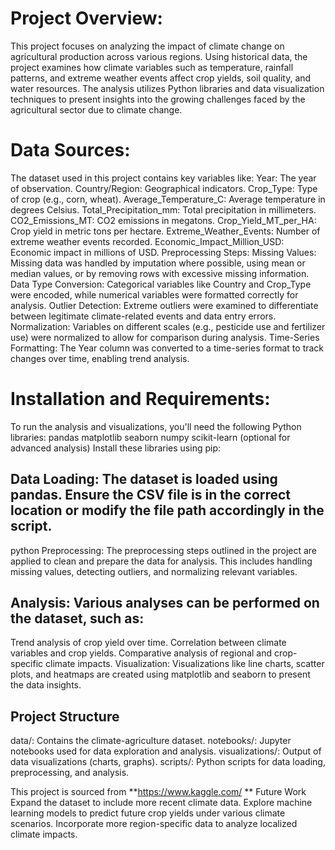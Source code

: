 # Project Overview:
This project focuses on analyzing the impact of climate change on agricultural production across various regions. Using historical data, the project examines how climate variables such as temperature, rainfall patterns, and extreme weather events affect crop yields, soil quality, and water resources. The analysis utilizes Python libraries and data visualization techniques to present insights into the growing challenges faced by the agricultural sector due to climate change.

# Data Sources:
The dataset used in this project contains key variables like:
Year: The year of observation.
Country/Region: Geographical indicators.
Crop_Type: Type of crop (e.g., corn, wheat).
Average_Temperature_C: Average temperature in degrees Celsius.
Total_Precipitation_mm: Total precipitation in millimeters.
CO2_Emissions_MT: CO2 emissions in megatons.
Crop_Yield_MT_per_HA: Crop yield in metric tons per hectare.
Extreme_Weather_Events: Number of extreme weather events recorded.
Economic_Impact_Million_USD: Economic impact in millions of USD.
Preprocessing Steps:
Missing Values: Missing data was handled by imputation where possible, using mean or median values, or by removing rows with excessive missing information.
Data Type Conversion: Categorical variables like Country and Crop_Type were encoded, while numerical variables were formatted correctly for analysis.
Outlier Detection: Extreme outliers were examined to differentiate between legitimate climate-related events and data entry errors.
Normalization: Variables on different scales (e.g., pesticide use and fertilizer use) were normalized to allow for comparison during analysis.
Time-Series Formatting: The Year column was converted to a time-series format to track changes over time, enabling trend analysis.

# Installation and Requirements:
To run the analysis and visualizations, you'll need the following Python libraries: 
pandas
matplotlib
seaborn
numpy
scikit-learn (optional for advanced analysis)
Install these libraries using pip:

## Data Loading: The dataset is loaded using pandas. Ensure the CSV file is in the correct location or modify the file path accordingly in the script.
python
Preprocessing: The preprocessing steps outlined in the project are applied to clean and prepare the data for analysis. This includes handling missing values, detecting outliers, and normalizing relevant variables.

## Analysis: Various analyses can be performed on the dataset, such as:

Trend analysis of crop yield over time.
Correlation between climate variables and crop yields.
Comparative analysis of regional and crop-specific climate impacts.
Visualization: Visualizations like line charts, scatter plots, and heatmaps are created using matplotlib and seaborn to present the data insights.

## Project Structure
data/: Contains the climate-agriculture dataset.
notebooks/: Jupyter notebooks used for data exploration and analysis.
visualizations/: Output of data visualizations (charts, graphs).
scripts/: Python scripts for data loading, preprocessing, and analysis.

This project is sourced from **https://www.kaggle.com/
**
Future Work
Expand the dataset to include more recent climate data.
Explore machine learning models to predict future crop yields under various climate scenarios.
Incorporate more region-specific data to analyze localized climate impacts.
